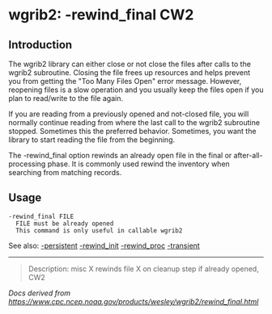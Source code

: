 # wgrib2: -rewind_final CW2

## Introduction

The wgrib2 library can either close or not close the files after
calls to the wgrib2 subroutine. Closing the file frees up resources
and helps prevent you from getting the "Too Many Files Open" error
message. However, reopening files is a slow operation and you
usually keep the files open if you plan to read/write to the file again.

If you are reading from a previously opened and not-closed file,
you will normally continue reading from where the last call to
the wgrib2 subroutine stopped. Sometimes this the preferred behavior.
Sometimes, you want the library to start reading the file from the
beginning.

The -rewind_final option rewinds an
already open file in the final or after-all-processing phase. It
is commonly used rewind the inventory when searching from matching
records.

## Usage

```
-rewind_final FILE
  FILE must be already opened
  This command is only useful in callable wgrib2
```

See also:
[-persistent](./persistent.md)
[-rewind_init](./rewind_init.md)
[-rewind_proc](./rewind_proc.md)
[-transient](./transient.md)

---

> Description: misc X rewinds file X on cleanup step if already opened, CW2

_Docs derived from <https://www.cpc.ncep.noaa.gov/products/wesley/wgrib2/rewind_final.html>_
